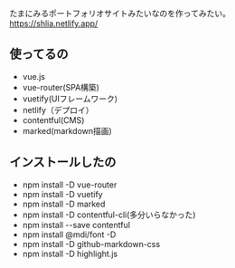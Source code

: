 たまにみるポートフォリオサイトみたいなのを作ってみたい。
https://shlia.netlify.app/


## 使ってるの
- vue.js
- vue-router(SPA構築)
- vuetify(UIフレームワーク)
- netlify（デプロイ）
- contentful(CMS)
-  marked(markdown描画)


## インストールしたの

- npm install -D vue-router
- npm install -D vuetify
- npm install -D marked
- npm install -D contentful-cli(多分いらなかった)
- npm install --save contentful
- npm install @mdi/font -D
- npm install -D github-markdown-css
- npm install -D highlight.js